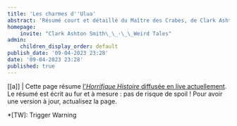 ```yaml
---
title: 'Les charmes d''Ulua'
abstract: 'Résumé court et détaillé du Maître des Crabes, de Clark Ashton Smith !'
homepage:
    invite: "Clark Ashton Smith\_\_·\_\_Weird Tales"
admin:
    children_display_order: default
publish_date: '09-04-2023 23:28'
date: '09-04-2023 23:28'
published: true
---
```


[[a]]
| Cette page résume [l'_Horrifique Histoire_ diffusée en live actuellement](https://www.twitch.tv/vchabrette). Le résumé est écrit au fur et à mesure : pas de risque de spoil ! Pour avoir une version à jour, actualisez la page.


*[TW]: Trigger Warning
